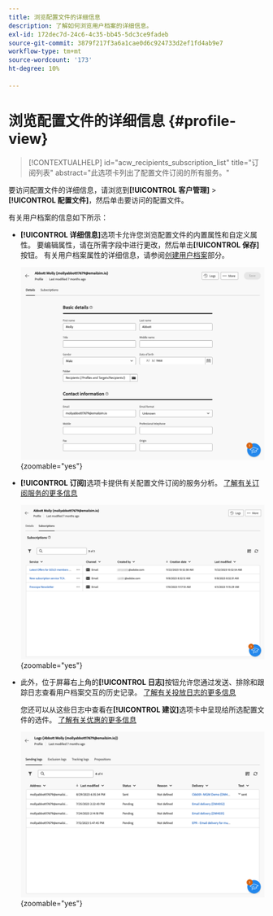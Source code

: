 ```yaml
---
title: 浏览配置文件的详细信息
description: 了解如何浏览用户档案的详细信息。
exl-id: 172dec7d-24c6-4c35-bb45-5dc3ce9fadeb
source-git-commit: 3879f217f3a6a1cae0d6c924733d2ef1fd4ab9e7
workflow-type: tm+mt
source-wordcount: '173'
ht-degree: 10%

---
```


# 浏览配置文件的详细信息 {#profile-view}

>[!CONTEXTUALHELP]
>id="acw_recipients_subscription_list"
>title="订阅列表"
>abstract="此选项卡列出了配置文件订阅的所有服务。"

要访问配置文件的详细信息，请浏览到&#x200B;**[!UICONTROL 客户管理]** > **[!UICONTROL 配置文件]**，然后单击要访问的配置文件。

有关用户档案的信息如下所示：

* **[!UICONTROL 详细信息]**&#x200B;选项卡允许您浏览配置文件的内置属性和自定义属性。 要编辑属性，请在所需字段中进行更改，然后单击&#x200B;**[!UICONTROL 保存]**&#x200B;按钮。 有关用户档案属性的详细信息，请参阅[创建用户档案](create-profile.md)部分。

  ![](assets/profile-details.png){zoomable="yes"}

* **[!UICONTROL 订阅]**&#x200B;选项卡提供有关配置文件订阅的服务分析。 [了解有关订阅服务的更多信息](manage-services.md)

  ![](assets/profile-subscriptions.png){zoomable="yes"}

* 此外，位于屏幕右上角的&#x200B;**[!UICONTROL 日志]**&#x200B;按钮允许您通过发送、排除和跟踪日志查看用户档案交互的历史记录。 [了解有关投放日志的更多信息](../monitor/delivery-logs.md)

  您还可以从这些日志中查看在&#x200B;**[!UICONTROL 建议]**&#x200B;选项卡中呈现给所选配置文件的选件。 [了解有关优惠的更多信息](../msg/offers.md)

  ![](assets/profile-logs.png){zoomable="yes"}
